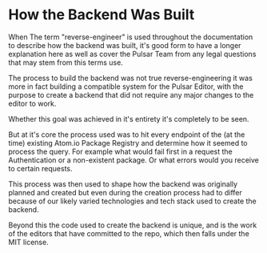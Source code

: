 # How the Backend Was Built

When The term "reverse-engineer" is used throughout the documentation to describe how the backend was built, it's good form to have a longer explanation here as well as cover the Pulsar Team from any legal questions that may stem from this terms use.

The process to build the backend was not true reverse-engineering it was more in fact building a compatible system for the Pulsar Editor, with the purpose to create a backend that did not require any major changes to the editor to work.

Whether this goal was achieved in it's entirety it's completely to be seen.

But at it's core the process used was to hit every endpoint of the (at the time) existing Atom.io Package Registry and determine how it seemed to process the query. For example what would fail first in a request the Authentication or a non-existent package. Or what errors would you receive to certain requests.

This process was then used to shape how the backend was originally planned and created but even during the creation process had to differ because of our likely varied technologies and tech stack used to create the backend.

Beyond this the code used to create the backend is unique, and is the work of the editors that have committed to the repo, which then falls under the MIT license.
